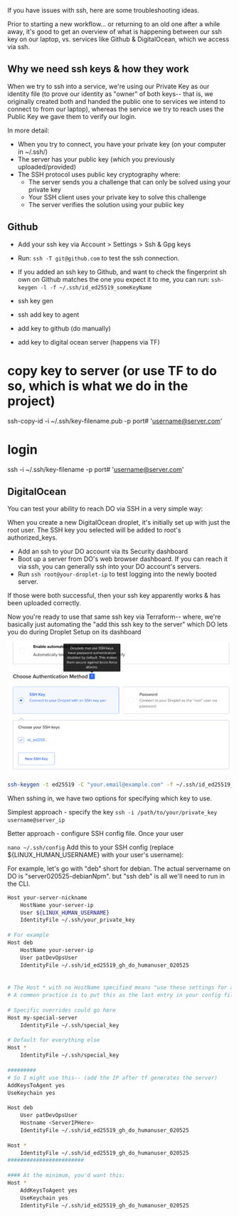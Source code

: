 If you have issues with ssh, here are some troubleshooting ideas.

Prior to starting a new workflow... or returning to an old one after a while away, it's good to get an overview of what is happening between our ssh key on our laptop, vs. services like Github & DigitalOcean, which we access via ssh.

## Why we need ssh keys & how they work

When we try to ssh into a service, we're using our Private Key as our identity file (to prove our identity as "owner" of both keys-- that is, we originally created both and handed the public one to services we intend to connect to from our laptop), whereas the service we try to reach uses the Public Key we gave them to verify our login.

In more detail:

- When you try to connect, you have your private key (on your computer in ~/.ssh/)
- The server has your public key (which you previously uploaded/provided)
- The SSH protocol uses public key cryptography where:
  - The server sends you a challenge that can only be solved using your private key
  - Your SSH client uses your private key to solve this challenge
  - The server verifies the solution using your public key

## Github

- Add your ssh key via Account > Settings > Ssh & Gpg keys
- Run: `ssh -T git@github.com` to test the ssh connection.
- If you added an ssh key to Github, and want to check the fingerprint sh own on Github matches the one you expect it to me, you can run: `ssh-keygen -l -f ~/.ssh/id_ed25519_someKeyName`

- ssh key gen
- ssh add key to agent
- add key to github (do manually)
- add key to digital ocean server (happens via TF)

# copy key to server (or use TF to do so, which is what we do in the project)

ssh-copy-id -i ~/.ssh/key-filename.pub -p port# 'username@server.com'

# login

ssh -i ~/.ssh/key-filename -p port# 'username@server.com'

## DigitalOcean

You can test your ability to reach DO via SSH in a very simple way:

When you create a new DigitalOcean droplet, it's initially set up with just the root user. The SSH key you selected will be added to root's authorized_keys.

- Add an ssh to your DO account via its Security dashboard
- Boot up a server from DO's web browser dashboard. If you can reach it via ssh, you can generally ssh into your DO account's servers.
- Run `ssh root@your-droplet-ip` to test logging into the newly booted server.

If those were both successful, then your ssh key apparently works & has been uploaded correctly.

Now you're ready to use that same ssh key via Terraform-- where, we're basically just automating the "add this ssh key to the server" which DO lets you do during Droplet Setup on its dashboard

![Droplet dashboard-- SSh key](./docs-images/droplet-dashboard-sshkey-section.png)

```bash
ssh-keygen -t ed25519 -C "your.email@example.com" -f ~/.ssh/id_ed25519_gh_do_humanuser_020525
```

When sshing in, we have two options for specifying which key to use.

Simplest approach - specify the key
`ssh -i /path/to/your/private_key username@server_ip`

Better approach - configure SSH config file.
Once your user

`nano ~/.ssh/config`
Add this to your SSH config (replace ${LINUX_HUMAN_USERNAME} with your user's username):

For example, let's go with "deb" short for debian. The actual servername on DO is "server020525-debianNpm". but "ssh deb" is all we'll need to run in the CLI.

```bash
Host your-server-nickname
    HostName your-server-ip
    User ${LINUX_HUMAN_USERNAME}
    IdentityFile ~/.ssh/your_private_key

# For example
Host deb
    HostName your-server-ip
    User patDevOpsUser
    IdentityFile ~/.ssh/id_ed25519_gh_do_humanuser_020525


# The Host * with no HostName specified means "use these settings for any host I try to SSH to". This will make SSH use your specified key when connecting to any server, including both GitHub (for git operations) and your DigitalOcean droplets.
# A common practice is to put this as the last entry in your config file, so you can still override it with specific configurations if needed in the future:

# Specific overrides could go here
Host my-special-server
    IdentityFile ~/.ssh/special_key

# Default for everything else
Host *
    IdentityFile ~/.ssh/special_key

#########
# So I might use this-- (add the IP after tf generates the server)
AddKeysToAgent yes
UseKeychain yes

Host deb
    User patDevOpsUser
    Hostname <ServerIPHere>
    IdentityFile ~/.ssh/id_ed25519_gh_do_humanuser_020525

Host *
    IdentityFile ~/.ssh/id_ed25519_gh_do_humanuser_020525
########################

#### At the minimum, you'd want this:
Host *
    AddKeysToAgent yes
    UseKeychain yes
    IdentityFile ~/.ssh/id_ed25519_gh_do_humanuser_020525

```
